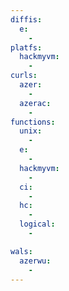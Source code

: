 ```yaml
---
diffis:
  e:
    -
platfs:
  hackmyvm:
    -
curls:
  azer:
    -
  azerac:
    -
functions:
  unix:
    -
  e:
    -
  hackmyvm:
    -
  ci:
    -
  hc:
    -
  logical:
    -

wals:
  azerwu:
    -
---
```

